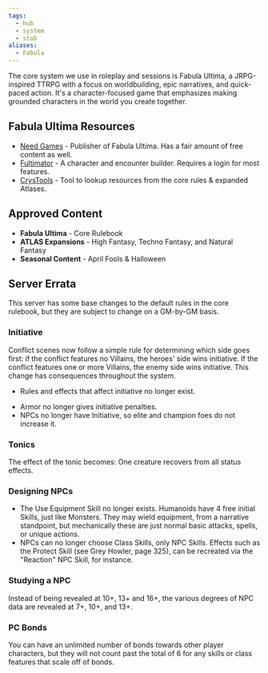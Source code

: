 ```yaml
---
tags:
  - hub
  - system
  - stub
aliases:
  - Fabula
---
```

The core system we use in roleplay and sessions is Fabula Ultima, a JRPG-inspired TTRPG with a focus on worldbuilding, epic narratives, and quick-paced action. It's a character-focused game that emphasizes making grounded characters in the world you create together.
## Fabula Ultima Resources
* [Need Games](https://need.games/fabula-ultima/) - Publisher of Fabula Ultima. Has a fair amount of free content as well.
* [Fultimator](https://fabula-ultima-helper.web.app/) - A character and encounter builder. Requires a login for most features.
* [CrysTools](https://crystools.smug.cat/) - Tool to lookup resources from the core rules & expanded Atlases.
## Approved Content
* **Fabula Ultima** - Core Rulebook
* **ATLAS Expansions** - High Fantasy, Techno Fantasy, and Natural Fantasy
* **Seasonal Content** - April Fools & Halloween
## Server Errata
This server has some base changes to the default rules in the core rulebook, but they are subject to change on a GM-by-GM basis.
### Initiative
Conflict scenes now follow a simple rule for determining which side goes first: if the conflict features no Villains, the heroes' side wins initiative. If the conflict features one or more Villains, the enemy side wins initiative. This change has consequences throughout the system.
* Rules and effects that affect initiative no longer exist.
- Armor no longer gives initiative penalties.
- NPCs no longer have Initiative, so elite and champion foes do not increase it.
### Tonics
The effect of the tonic becomes: One creature recovers from all status effects.
### Designing NPCs
* The Use Equipment Skill no longer exists. Humanoids have 4 free initial Skills, just like Monsters. They may wield equipment, from a narrative standpoint, but mechanically these are just normal basic attacks, spells, or unique actions.
* NPCs can no longer choose Class Skills, only NPC Skills. Effects such as the Protect Skill (see Grey Howler, page 325), can be recreated via the "Reaction" NPC Skill, for instance.
### Studying a NPC
Instead of being revealed at 10+, 13+ and 16+, the various degrees of NPC data are revealed at 7+, 10+, and 13+.
### PC Bonds
You can have an unlimited number of bonds towards other player characters, but they will not count past the total of 6 for any skills or class features that scale off of bonds.